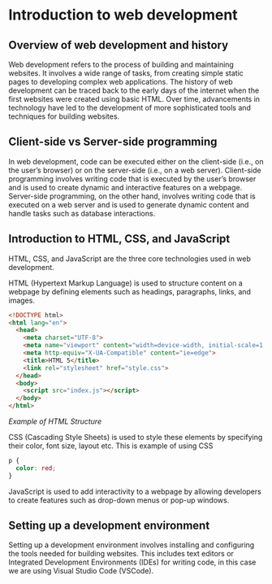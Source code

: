# Introduction to web development
## Overview of web development and history
Web development refers to the process of building and maintaining websites. It involves a wide range of tasks, from creating simple static pages to developing complex web applications. The history of web development can be traced back to the early days of the internet when the first websites were created using basic HTML. Over time, advancements in technology have led to the development of more sophisticated tools and techniques for building websites.

## Client-side vs Server-side programming
In web development, code can be executed either on the client-side (i.e., on the user’s browser) or on the server-side (i.e., on a web server). Client-side programming involves writing code that is executed by the user’s browser and is used to create dynamic and interactive features on a webpage. Server-side programming, on the other hand, involves writing code that is executed on a web server and is used to generate dynamic content and handle tasks such as database interactions.

## Introduction to HTML, CSS, and JavaScript
HTML, CSS, and JavaScript are the three core technologies used in web development. 

HTML (Hypertext Markup Language) is used to structure content on a webpage by defining elements such as headings, paragraphs, links, and images. 
```html
<!DOCTYPE html>
<html lang="en">
  <head>
    <meta charset="UTF-8">
    <meta name="viewport" content="width=device-width, initial-scale=1.0">
    <meta http-equiv="X-UA-Compatible" content="ie=edge">
    <title>HTML 5</title>
    <link rel="stylesheet" href="style.css">
  </head>
  <body>
	<script src="index.js"></script>
  </body>
</html>
```
_Example of HTML Structure_


CSS (Cascading Style Sheets) is used to style these elements by specifying their color, font size, layout etc. This is example of using CSS
``` css
p {
  color: red;
}
```

JavaScript is used to add interactivity to a webpage by allowing developers to create features such as drop-down menus or pop-up windows.

## Setting up a development environment
Setting up a development environment involves installing and configuring the tools needed for building websites. This includes text editors or Integrated Development Environments (IDEs) for writing code, in this case we are using Visual Studio Code (VSCode).

